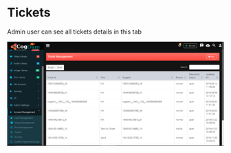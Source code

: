 # Tickets

Admin user can see all tickets details in this tab

![](../../.gitbook/assets/image%20%2880%29.png)

